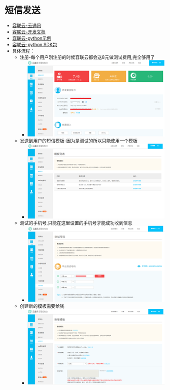 # 短信发送
- [容联云-云通讯](https://www.yuntongxun.com)
- [容联云-开发文档](https://www.yuntongxun.com/doc.html)
- [容联云-python示例](https://doc.yuntongxun.com/p/5a533e9a3b8496dd00dce0b6)
- [容联云-python SDK包](https://pan.baidu.com/s/1SvWHE0Ba31noIEpRZw7RIw)
- 具体流程：
    - 注册-每个用户刚注册的时候容联云都会送8元做测试费用,完全够用了
        - ![图示1](./images/1.png)
    - 发送到用户的短信模板-因为是测试的所以只能使用一个模板
        - ![图示2](./images/2.png)
    - 测试的手机号,只能在这里设置的手机号才能成功收到信息
        - ![图示3](./images/3.png)
    - 创建新的模板需要给钱
        - ![图示4](./images/4.png)